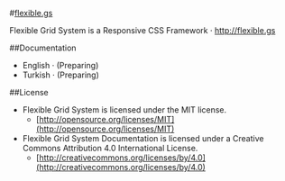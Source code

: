 #[flexible.gs](http://flexible.gs)

Flexible Grid System is a Responsive CSS Framework · http://flexible.gs

##Documentation
- English · (Preparing)
- Turkish · (Preparing)

##License
- Flexible Grid System is licensed under the MIT license.
  - [http://opensource.org/licenses/MIT](http://opensource.org/licenses/MIT)
- Flexible Grid System Documentation is licensed under a Creative Commons Attribution 4.0 International License.
  - [http://creativecommons.org/licenses/by/4.0](http://creativecommons.org/licenses/by/4.0)
